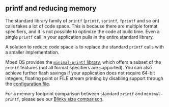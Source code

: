 ## printf and reducing memory

The standard library family of `printf` (`printf`, `sprintf`, `fprintf` and so on) calls takes a lot of code space. This is because there are multiple format specifiers, and it is not possible to optimize the code at build time. Even a single `printf` call in your application pulls in the entire standard library.

A solution to reduce code space is to replace the standard `printf` calls with a smaller implementation.

Mbed OS provides the [`minimal-printf` library](https://github.com/ARMmbed/mbed-os/blob/master/platform/source/minimal-printf/README.md), which offers a subset of the `printf` features (not all format specifiers are supported). You can also achieve further flash savings if your application does not require 64-bit integers, floating point or FILE stream printing by disabling support through the [configuration file](https://github.com/ARMmbed/mbed-os/blob/master/platform/mbed_lib.json).

For a memory footprint comparison between standard `printf` and `minimal-printf`, please see our [Blinky size comparison](https://github.com/ARMmbed/mbed-os/tree/master/platform/source/minimal-printf#size-comparison).
